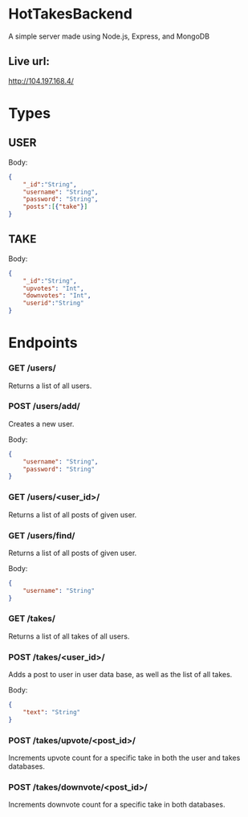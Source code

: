 # HotTakesBackend
A simple server made using Node.js, Express, and MongoDB

## Live url: 
http://104.197.168.4/

# Types
## USER
Body:
```json
{
    "_id":"String",
    "username": "String",
    "password": "String",
    "posts":[{"take"}]
}
```
## TAKE
Body:
```json
{
    "_id":"String",
    "upvotes": "Int",
    "downvotes": "Int",
    "userid":"String"
}
```

# Endpoints

### GET /users/
Returns a list of all users.

### POST /users/add/
Creates a new user.

Body:
```json
{
    "username": "String",
    "password": "String"
}
```

### GET /users/<user_id>/
Returns a list of all posts of given user.

### GET /users/find/
Returns a list of all posts of given user.

Body:
```json
{
    "username": "String"
}
```

### GET /takes/
Returns a list of all takes of all users.

### POST /takes/<user_id>/
Adds a post to user in user data base, as well as the list of all takes.

Body:
```json
{
    "text": "String"
}
```

### POST /takes/upvote/<post_id>/
Increments upvote count for a specific take in both the user and takes databases.

### POST /takes/downvote/<post_id>/
Increments downvote count for a specific take in both databases.

